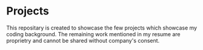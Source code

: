# Projects
This repositary is created to showcase the few projects which showcase my coding background.
The remaining work mentioned in my resume are proprietry and cannot be shared without company's consent.
